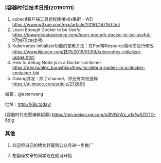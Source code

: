 



### [容器时代]技术日报(20190111)

1. kubectl客户端工具远程连接k8s集群 - WD  https://www.w3xue.com/exp/article/20191/16718.html
2. Learn Enough Docker to be Useful  https://towardsdatascience.com/learn-enough-docker-to-be-useful-b7ba70caeb4b
3. Kubernetes Initializer功能的使用方法：在Pod等Resource落地前进行修改  https://www.lijiaocn.com/技巧/2019/01/09/kubernetes-initializer-usage.html
4. How to debug Node.js in a Docker container  https://dev.to/alex_barashkov/how-to-debug-nodejs-in-a-docker-container-bhi
5. Golang并发：除了channel，你还有其他选择  https://m.imooc.com/article/272696



编辑：@esterwang

地址：http://k8s.today/

[容器时代志愿编辑招募] https://mp.weixin.qq.com/s/BVBzWx_u1xfwSZGTO-6qlg

### 其他

1. 欢迎将自己的博文转载到公众号进一步推广

2. 想翻译文章的同学现在就可开始

